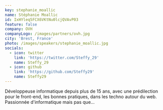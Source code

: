 ```yaml
---
key: stephanie_moallic
name: Stéphanie Moallic
id: IxHYleq5FCX6VKtNu0lcjQVAvP03
feature: false
company: OVH
companyLogo: /images/partners/ovh.jpg
city: 'Brest, France'
photo: /images/speakers/stephanie_moallic.jpg
socials:
  - icon: twitter
    link: 'https://twitter.com/Steffy_29'
    name: Steffy_29
  - icon: github
    link: 'https://github.com/Steffy29'
    name: Steffy29
---
```

Développeuse informatique depuis plus de 15 ans, avec une prédilection pour le front-end, les bonnes pratiques, dans les techno autour du web. 
Passionnée d'informatique mais pas que...